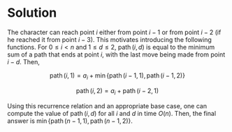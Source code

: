 # Solution

The character can reach point $i$ either from point $i-1$ or
from point $i-2$ (if he reached it from point $i-3$). This
motivates introducing the following functions. For $0 \le i <n$
and $1 \le d \le 2$,
$\operatorname{path}(i, d)$
is equal to the minimum sum of a path that ends at point $i$,
with the last move being made from point $i-d$. Then,

$$\operatorname{path}(i, 1)=a_i+\min\lbrace \operatorname{path}(i-1, 1), \operatorname{path}(i-1, 2)\rbrace$$

$$\operatorname{path}(i, 2)=a_i+\operatorname{path}(i-2, 1)$$

Using this recurrence relation and an appropriate base case,
one can compute the value of $\operatorname{path}(i, d)$
for all $i$ and $d$ in time $O(n)$. Then, the final answer
is $\min \lbrace \operatorname{path}(n-1, 1), \operatorname{path}(n-1, 2) \rbrace$.

